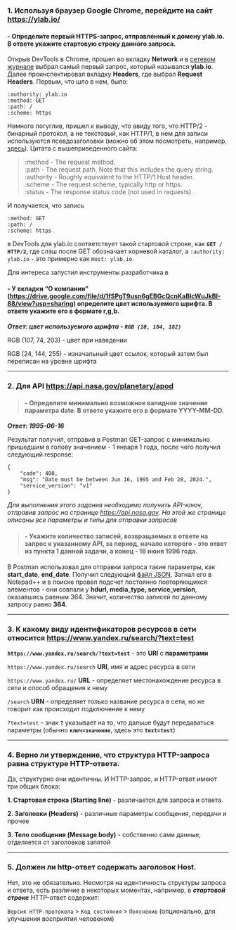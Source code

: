 ### 1. Используя браузер Google Chrome, перейдите на сайт https://ylab.io/ 

#### - Определите первый HTTPS-запрос, отправленный к домену ylab.io. В ответе укажите стартовую строку данного запроса.

Открыв DevTools в Chrome, прошел во вкладку **Network** и в [сетевом журнале](https://developer.chrome.com/docs/devtools/network?hl=ru#load) выбрал самый первый запрос, который назывался **ylab.io**. 
Далее проинспектировал вкладку **Headers**, где выбрал **Request Headers**. Первым, что шло в нем, было:

````
:authority: ylab.io
:method: GET
:path: /
:scheme: https
````
Немного погуглив, пришел к выводу, что ввиду того, что HTTP/2 - бинарный протокол, а не текстовый, как HTTP/1, в нем для записи используются псевдозаголовки (можно об этом посмотреть, например, [здесь](https://portswigger.net/web-security/request-smuggling/advanced/http2-exclusive-vectors)). Цитата с вышеприведенного сайта:

>   :method - The request method.  
    :path - The request path. Note that this includes the query string.  
    :authority - Roughly equivalent to the HTTP/1 Host header.  
    :scheme - The request scheme, typically http or https.  
    :status - The response status code (not used in requests).

И получается, что запись 
````
:method: GET
:path: /
:scheme: https
````

в DevTools для ylab.io соответствует такой стартовой строке, как **`GET / HTTP/2`**, где слэш после GET обозначает корневой каталог, а `:authority: ylab.io` - это примерно как `Host: ylab.io`

Для интереса запустил инструменты разработчика в 

#### - У вкладки “О компании” (https://drive.google.com/file/d/1fSPgT9usn6gEBGcQcnKaBlcWuJkBI-88/view?usp=sharing) определите цвет используемого шрифта. В ответе укажите его в формате r,g,b.

***Ответ: цвет используемого шрифта - `RGB (10, 184, 182)`*** 

RGB (107, 74, 203) - цвет при наведении

RGB (24, 144, 255) - изначальный цвет ссылок, который затем был переписан на уровне шрифта

---
### 2. Для API https://api.nasa.gov/planetary/apod

> #### - Определите минимально возможное валидное значение параметра date. В ответе укажите его в формате YYYY-MM-DD.

**_Ответ: 1995-06-16_**

Результат получил, отправив в Postman GET-запрос с минимально пришедшим в голову значением - 1 января 1 года, после чего получил следующий response: 

```
{
    "code": 400,
    "msg": "Date must be between Jun 16, 1995 and Feb 28, 2024.",
    "service_version": "v1"
}
```

_Для выполнения этого задания необходимо получить API-ключ, отправив запрос на странице https://api.nasa.gov. На этой же странице описаны все параметры и типы для отправки запросов_

> #### - Укажите количество записей, возвращаемых в ответе на запрос к указанному API, за период, начало которого - это ответ из пункта 1 данной задачи, а конец - 16 июня 1996 года.

В Postman использовал для отправки запроса такие параметры, как **start_date**, **end_date**. Получил следующий [файл JSON](https://github.com/albusD0/ylab_homeworks/blob/main/homework_3/response16069596.json). Загнал его в Notepad++ и в поиске провел подсчет постоянно повторяющихся элементов - они совпали у **hdurl, media_type, service_version**, оказавшись равным 364. Значит, количество записей по данному запросу равно **364**.

---
### 3. К какому виду идентификаторов ресурсов в сети относится https://www.yandex.ru/search/?text=test

**`https://www.yandex.ru/search/?text=test`** - это **URI** c **параметрами**

`https://www.yandex.ru/search` **URI**, имя и адрес ресурса в сети 

`https://www.yandex.ru/` **URL** - определяет местонахождение ресурса в сети и способ обращения к нему

`/search` **URN** - определяет только название ресурса в сети, но не говорит как происходит подключение к нему

`?text=test` - знак **`?`** указывает на то, что дальше будут передаваться параметры (обычно **`ключ=значение`**, здесь это **`text=test`**)

---
### 4. Верно ли утверждение, что структура HTTP-запроса равна структуре HTTP-ответа.

Да, структурно они идентичны. И HTTP-запрос, и HTTP-ответ имеют три общих блока:

**1. Стартовая строка (Starting line)** - различается для запроса и ответа.

**2. Заголовки (Headers)** - различные параметры сообщения, передачи и прочее

**3. Тело сообщения (Message body)** - собственно сами данные, отделяется от заголовков запятой

---
### 5. Должен ли http-ответ содержать заголовок Host.

Нет, это не обязательно. Несмотря на идентичность структуры запроса и ответа, есть различие в некоторых моментах, например, в ***стартовой строке*** HTTP-ответ содержит:

`Версия HTTP-протокола` > `Код состояния` > `Пояснение` (опционально, для улучшения восприятия человеком)
